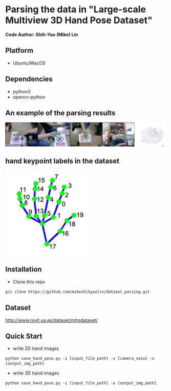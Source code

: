 # Parsing the data in "Large-scale Multiview 3D Hand Pose Dataset"

**Code Author: Shih-Yao (Mike) Lin**

## Platform
+ Ubuntu/MacOS

## Dependencies
+ python3
+ opencv-python

## An example of the parsing results 
![](img/demo.png)

## hand keypoint labels in the dataset
![](img/hand_lm3d.png)

## Installation
* Clone this repo
```bash
git clone https://github.com/mikeshihyaolin/dataset_parsing.git
```
## Dataset
http://www.rovit.ua.es/dataset/mhpdataset/

## Quick Start
+ write 2D hand images
```
python save_hand_pose.py -i [input_file_path] -v [camera_veiw] -o [output_img_path]
```

+ write 3D hand images
```
python save_hand_pose.py -i [input_file_path] -o [output_img_path]
```



